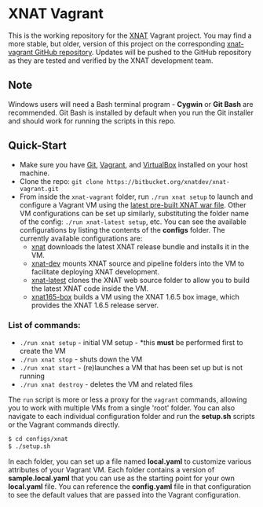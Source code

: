 XNAT Vagrant
==============================

This is the working repository for the [XNAT](http://www.xnat.org) Vagrant project. You may find a more
stable, but older, version of this project on the corresponding
[xnat-vagrant GitHub repository](https://github.com/NrgXnat/xnat-vagrant).
Updates will be pushed to the GitHub repository as they are tested and verified by the XNAT development team.

## Note

Windows users will need a Bash terminal program - **Cygwin** or **Git Bash** are recommended. Git Bash is
installed by default when you run the Git installer and should work for running the scripts in this repo.

## Quick-Start

- Make sure you have [Git](https://git-scm.com/downloads), [Vagrant](https://www.vagrantup.com),
  and [VirtualBox](https://www.virtualbox.org) installed on your host machine.
- Clone the repo: `git clone https://bitbucket.org/xnatdev/xnat-vagrant.git`
- From inside the `xnat-vagrant` folder, run `./run xnat setup` to launch and configure a Vagrant VM using the
  [latest pre-built XNAT war file](https://bintray.com/nrgxnat/applications/download_file?file_path=xnat-web-1.7.0.war).
  Other VM configurations can be set up similarly, substituting the folder name of the config:
  `./run xnat-latest setup`, etc. You can see the available configurations by listing the contents of the 
  **configs** folder. The currently available configurations are:
    * [xnat](configs/xnat) downloads the latest XNAT release bundle and installs it in the VM.
    * [xnat-dev](configs/xnat-dev) mounts XNAT source and pipeline folders into the VM to facilitate deploying XNAT development.
    * [xnat-latest](configs/xnat-latest) clones the XNAT web source folder to allow you to build the latest XNAT code inside the VM.
    * [xnat165-box](configs/xnat165-box) builds a VM using the XNAT 1.6.5 box image, which provides the XNAT 1.6.5 release server.

### List of commands:
  - `./run xnat setup`   - initial VM setup - *this **must** be performed first to create the VM
  - `./run xnat stop`    - shuts down the VM
  - `./run xnat start`   - (re)launches a VM that has been set up but is not running
  - `./run xnat destroy` - deletes the VM and related files

The `run` script is more or less a proxy for the `vagrant` commands, allowing you to work with multiple VMs
from a single 'root' folder. You can also navigate to each individual configuration folder and run the
**setup.sh** scripts or the Vagrant commands directly.

```bash
$ cd configs/xnat
$ ./setup.sh
```

In each folder, you can set up a file named **local.yaml** to customize various attributes of your Vagrant VM. Each folder contains a
version of **sample.local.yaml** that you can use as the starting point for your own **local.yaml** file. You can reference the
**config.yaml** file in that configuration to see the default values that are passed into the Vagrant configuration.
